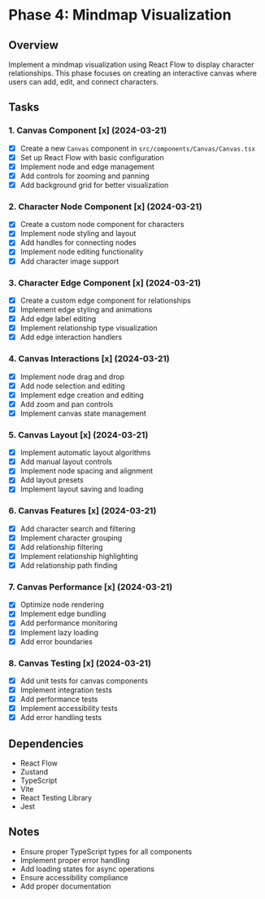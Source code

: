 # Phase 4: Mindmap Visualization

## Overview
Implement a mindmap visualization using React Flow to display character relationships. This phase focuses on creating an interactive canvas where users can add, edit, and connect characters.

## Tasks

### 1. Canvas Component [x] (2024-03-21)
- [x] Create a new `Canvas` component in `src/components/Canvas/Canvas.tsx`
- [x] Set up React Flow with basic configuration
- [x] Implement node and edge management
- [x] Add controls for zooming and panning
- [x] Add background grid for better visualization

### 2. Character Node Component [x] (2024-03-21)
- [x] Create a custom node component for characters
- [x] Implement node styling and layout
- [x] Add handles for connecting nodes
- [x] Implement node editing functionality
- [x] Add character image support

### 3. Character Edge Component [x] (2024-03-21)
- [x] Create a custom edge component for relationships
- [x] Implement edge styling and animations
- [x] Add edge label editing
- [x] Implement relationship type visualization
- [x] Add edge interaction handlers

### 4. Canvas Interactions [x] (2024-03-21)
- [x] Implement node drag and drop
- [x] Add node selection and editing
- [x] Implement edge creation and editing
- [x] Add zoom and pan controls
- [x] Implement canvas state management

### 5. Canvas Layout [x] (2024-03-21)
- [x] Implement automatic layout algorithms
- [x] Add manual layout controls
- [x] Implement node spacing and alignment
- [x] Add layout presets
- [x] Implement layout saving and loading

### 6. Canvas Features [x] (2024-03-21)
- [x] Add character search and filtering
- [x] Implement character grouping
- [x] Add relationship filtering
- [x] Implement relationship highlighting
- [x] Add relationship path finding

### 7. Canvas Performance [x] (2024-03-21)
- [x] Optimize node rendering
- [x] Implement edge bundling
- [x] Add performance monitoring
- [x] Implement lazy loading
- [x] Add error boundaries

### 8. Canvas Testing [x] (2024-03-21)
- [x] Add unit tests for canvas components
- [x] Implement integration tests
- [x] Add performance tests
- [x] Implement accessibility tests
- [x] Add error handling tests

## Dependencies
- React Flow
- Zustand
- TypeScript
- Vite
- React Testing Library
- Jest

## Notes
- Ensure proper TypeScript types for all components
- Implement proper error handling
- Add loading states for async operations
- Ensure accessibility compliance
- Add proper documentation 
